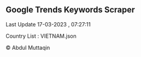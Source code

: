

## Google Trends Keywords Scraper 
 
Last Update 17-03-2023 , 07:27:11

Country List :
VIETNAM.json



© Abdul Muttaqin 
